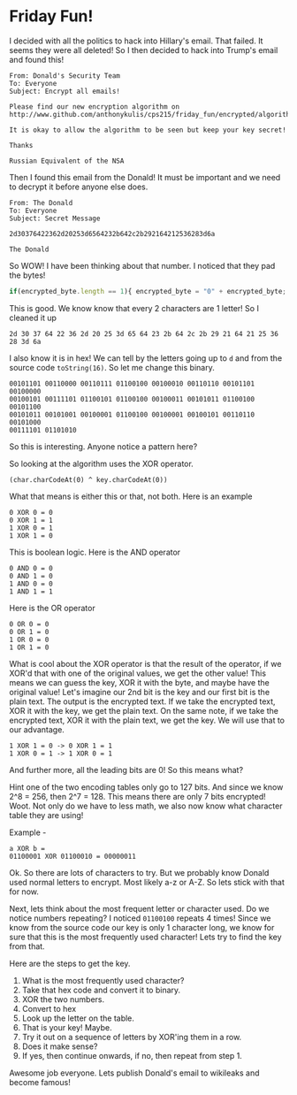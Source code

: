 # Friday Fun!

I decided with all the politics to hack into Hillary's email. That failed. It seems they were all deleted! So I then decided to hack into Trump's email and found this!

```
From: Donald's Security Team
To: Everyone
Subject: Encrypt all emails!

Please find our new encryption algorithm on http://www.github.com/anthonykulis/cps215/friday_fun/encrypted/algorithm.js.

It is okay to allow the algorithm to be seen but keep your key secret!

Thanks

Russian Equivalent of the NSA
```


Then I found this email from the Donald! It must be important and we need to decrypt it before anyone else does.

```
From: The Donald
To: Everyone
Subject: Secret Message

2d30376422362d20253d6564232b642c2b292164212536283d6a

The Donald
```

So WOW! I have been thinking about that number. I noticed that they pad the bytes!

```javascript
if(encrypted_byte.length == 1){ encrypted_byte = "0" + encrypted_byte; }
```

This is good. We know know that every 2 characters are 1 letter! So I cleaned it up

```
2d 30 37 64 22 36 2d 20 25 3d 65 64 23 2b 64 2c 2b 29 21 64 21 25 36 28 3d 6a
```

I also know it is in hex! We can tell by the letters going up to `d` and from the source code `toString(16)`. So let me change this binary.

```
00101101 00110000 00110111 01100100 00100010 00110110 00101101 00100000
00100101 00111101 01100101 01100100 00100011 00101011 01100100 00101100
00101011 00101001 00100001 01100100 00100001 00100101 00110110 00101000
00111101 01101010
```

So this is interesting. Anyone notice a pattern here?

So looking at the algorithm uses the XOR operator.
```
(char.charCodeAt(0) ^ key.charCodeAt(0))
```

What that means is either this or that, not both. Here is an example

```
0 XOR 0 = 0
0 XOR 1 = 1
1 XOR 0 = 1
1 XOR 1 = 0
```

This is boolean logic. Here is the AND operator
```
0 AND 0 = 0
0 AND 1 = 0
1 AND 0 = 0
1 AND 1 = 1
```

Here is the OR operator
```
0 OR 0 = 0
0 OR 1 = 0
1 OR 0 = 0
1 OR 1 = 0
```

What is cool about the XOR operator is that the result of the operator, if we XOR'd that with one of the original values, we get the other value! This means we can guess the key, XOR it with the byte, and maybe have the original value! Let's imagine our 2nd bit is the key and our first bit is the plain text. The output is the encrypted text. If we take the encrypted text, XOR it with the key, we get the plain text. On the same note, if we take the encrypted text, XOR it with the plain text, we get the key. We will use that to our advantage.

```
1 XOR 1 = 0 -> 0 XOR 1 = 1
1 XOR 0 = 1 -> 1 XOR 0 = 1
```

And further more, all the leading bits are 0! So this means what?

Hint one of the two encoding tables only go to 127 bits. And since we know 2^8 = 256, then 2^7 = 128. This means there are only 7 bits encrypted! Woot. Not only do we have to less math, we also now know what character table they are using!

Example -

```
a XOR b =
01100001 XOR 01100010 = 00000011
```

Ok. So there are lots of characters to try. But we probably know Donald used normal letters to encrypt. Most likely a-z or A-Z. So lets stick with that for now.

Next, lets think about the most frequent letter or character used. Do we notice numbers repeating? I noticed `01100100` repeats 4 times! Since we know from the source code our key is only 1 character long, we know for sure that this is the most frequently used character! Lets try to find the key from that.

Here are the steps to get the key.
1. What is the most frequently used character?
2. Take that hex code and convert it to binary.
3. XOR the two numbers.
5. Convert to hex
6. Look up the letter on the table.
7. That is your key! Maybe.
8. Try it out on a sequence of letters by XOR'ing them in a row.
9. Does it make sense?
10. If yes, then continue onwards, if no, then repeat from step 1.

Awesome job everyone. Lets publish Donald's email to wikileaks and become famous!
